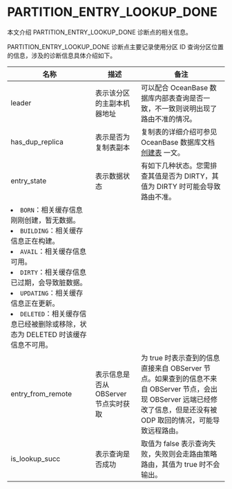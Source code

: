 # PARTITION_ENTRY_LOOKUP_DONE

本文介绍 PARTITION_ENTRY_LOOKUP_DONE 诊断点的相关信息。

PARTITION_ENTRY_LOOKUP_DONE 诊断点主要记录使用分区 ID 查询分区位置的信息，涉及的诊断信息具体介绍如下。

| 名称        | 描述         | 备注         |
|-------------|-------------|--------------|
| leader    | 表示该分区的主副本机器地址  | 可以配合 OceanBase 数据库内部表查询是否一致，不一致则说明出现了路由不准的情况。|
| has_dup_replica | 表示是否为复制表副本  | 复制表的详细介绍可参见 OceanBase 数据库文档 [创建表](https://www.oceanbase.com/docs/common-oceanbase-database-cn-1000000000034975) 一文。 |
| entry_state | 表示数据状态 | 有如下几种状态。您需排查其值是否为 DIRTY，其值为 DIRTY 时可能会导致路由不准。
</li><li><code>BORN</code>：相关缓存信息刚刚创建，暂无数据。</li><li><code>BUILDING</code>：相关缓存信息正在构建。</li><li><code>AVAIL</code>：相关缓存信息可用。</li><li><code>DIRTY</code>：相关缓存信息已过期，会导致脏数据。</li><li><code>UPDATING</code>：相关缓存信息正在更新。</li><li><code>DELETED</code>：相关缓存信息已经被删除或移除，状态为 DELETED 时该缓存信息不可用。</li></ul>  |
| entry_from_remote |  表示信息是否从 OBServer 节点实时获取      | 为 true 时表示查到的信息直接来自 OBServer 节点。如果查到的信息不来自 OBServer 节点，会出现 OBServer 远端已经修改了信息，但是还没有被 ODP 取回的情况，可能导致远程路由。  |
| is_lookup_succ |  表示查询是否成功      | 取值为 false 表示查询失败，失败则会走路由策略路由，其值为 true 时不会输出。    |
